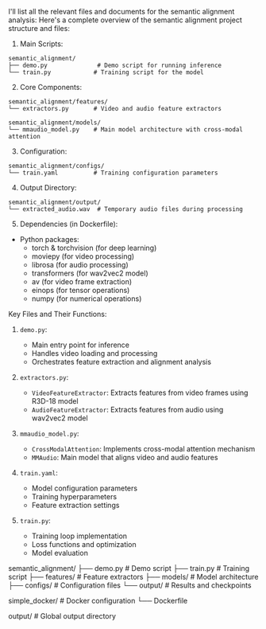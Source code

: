 I'll list all the relevant files and documents for the semantic alignment analysis:
Here's a complete overview of the semantic alignment project structure and files:

1. Main Scripts:
```
semantic_alignment/
├── demo.py              # Demo script for running inference
└── train.py            # Training script for the model
```

2. Core Components:
```
semantic_alignment/features/
└── extractors.py       # Video and audio feature extractors

semantic_alignment/models/
└── mmaudio_model.py    # Main model architecture with cross-modal attention
```

3. Configuration:
```
semantic_alignment/configs/
└── train.yaml          # Training configuration parameters
```

4. Output Directory:
```
semantic_alignment/output/
└── extracted_audio.wav  # Temporary audio files during processing
```

5. Dependencies (in Dockerfile):
- Python packages:
  - torch & torchvision (for deep learning)
  - moviepy (for video processing)
  - librosa (for audio processing)
  - transformers (for wav2vec2 model)
  - av (for video frame extraction)
  - einops (for tensor operations)
  - numpy (for numerical operations)

Key Files and Their Functions:

1. `demo.py`:
   - Main entry point for inference
   - Handles video loading and processing
   - Orchestrates feature extraction and alignment analysis

2. `extractors.py`:
   - `VideoFeatureExtractor`: Extracts features from video frames using R3D-18 model
   - `AudioFeatureExtractor`: Extracts features from audio using wav2vec2 model

3. `mmaudio_model.py`:
   - `CrossModalAttention`: Implements cross-modal attention mechanism
   - `MMAudio`: Main model that aligns video and audio features

4. `train.yaml`:
   - Model configuration parameters
   - Training hyperparameters
   - Feature extraction settings

5. `train.py`:
   - Training loop implementation
   - Loss functions and optimization
   - Model evaluation



semantic_alignment/
├── demo.py              # Demo script
├── train.py            # Training script
├── features/           # Feature extractors
├── models/             # Model architecture
├── configs/            # Configuration files
└── output/            # Results and checkpoints

simple_docker/         # Docker configuration
└── Dockerfile

output/               # Global output directory